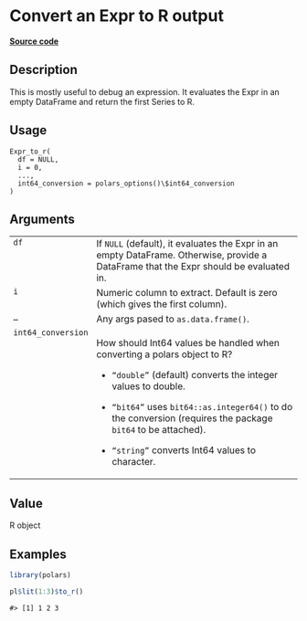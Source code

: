 

# Convert an Expr to R output

[**Source code**](https://github.com/pola-rs/r-polars/tree/main/R/expr__expr.R#L3141)

## Description

This is mostly useful to debug an expression. It evaluates the Expr in
an empty DataFrame and return the first Series to R.

## Usage

<pre><code class='language-R'>Expr_to_r(
  df = NULL,
  i = 0,
  ...,
  int64_conversion = polars_options()\$int64_conversion
)
</code></pre>

## Arguments

<table>
<tr>
<td style="white-space: nowrap; font-family: monospace; vertical-align: top">
<code id="Expr_to_r_:_df">df</code>
</td>
<td>
If <code>NULL</code> (default), it evaluates the Expr in an empty
DataFrame. Otherwise, provide a DataFrame that the Expr should be
evaluated in.
</td>
</tr>
<tr>
<td style="white-space: nowrap; font-family: monospace; vertical-align: top">
<code id="Expr_to_r_:_i">i</code>
</td>
<td>
Numeric column to extract. Default is zero (which gives the first
column).
</td>
</tr>
<tr>
<td style="white-space: nowrap; font-family: monospace; vertical-align: top">
<code id="Expr_to_r_:_...">…</code>
</td>
<td>
Any args pased to <code>as.data.frame()</code>.
</td>
</tr>
<tr>
<td style="white-space: nowrap; font-family: monospace; vertical-align: top">
<code id="Expr_to_r_:_int64_conversion">int64_conversion</code>
</td>
<td>

How should Int64 values be handled when converting a polars object to R?

<ul>
<li>

<code>“double”</code> (default) converts the integer values to double.

</li>
<li>

<code>“bit64”</code> uses <code>bit64::as.integer64()</code> to do the
conversion (requires the package <code>bit64</code> to be attached).

</li>
<li>

<code>“string”</code> converts Int64 values to character.

</li>
</ul>
</td>
</tr>
</table>

## Value

R object

## Examples

``` r
library(polars)

pl$lit(1:3)$to_r()
```

    #> [1] 1 2 3
